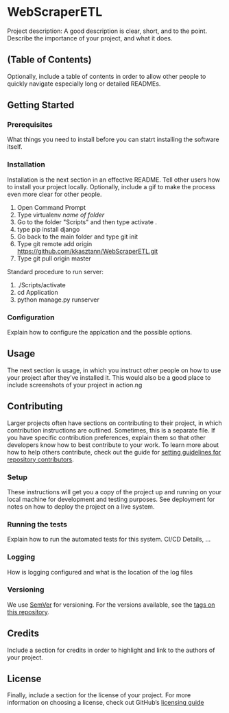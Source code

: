# WebScraperETL
Project description: A good description is clear, short, and to the point. Describe the importance of your project, and what it does.

## (Table of Contents)
Optionally, include a table of contents in order to allow other people to quickly navigate especially long or detailed READMEs.

## Getting Started
### Prerequisites
What things you need to install before you can statrt installing the software itself.

### Installation
Installation is the next section in an effective README. Tell other users how to install your project locally. Optionally, include a gif to make the process even more clear for other people.

1) Open Command Prompt 
2) Type virtualenv *name of folder*
3) Go to the folder "Scripts" and then type activate .
4) type pip install django
5) Go back to the main folder and type git init
6) Type git remote add origin https://github.com/kkasztann/WebScraperETL.git
7) Type git pull origin master

Standard procedure to run server:
1) ./Scripts/activate
2) cd Application
3) python manage.py runserver

### Configuration
Explain how to configure the applcation and the possible options.

## Usage
The next section is usage, in which you instruct other people on how to use your project after they’ve installed it. This would also be a good place to include screenshots of your project in action.ng

## Contributing
Larger projects often have sections on contributing to their project, in which contribution instructions are outlined. Sometimes, this is a separate file. If you have specific contribution preferences, explain them so that other developers know how to best contribute to your work. To learn more about how to help others contribute, check out the guide for [setting guidelines for repository contributors](https://help.github.com/articles/setting-guidelines-for-repository-contributors/).

### Setup
These instructions will get you a copy of the project up and running on your local machine for development and testing purposes. See deployment for notes on how to deploy the project on a live system.

### Running the tests
Explain how to run the automated tests for this system. CI/CD Details, ...

### Logging
How is logging configured and what is the location of the log files

### Versioning
We use [SemVer](http://semver.org/) for versioning. For the versions available, see the [tags on this repository](https://github.com/your/project/tags). 

## Credits
Include a section for credits in order to highlight and link to the authors of your project.

## License
Finally, include a section for the license of your project. For more information on choosing a license, check out GitHub’s [licensing guide](https://choosealicense.com/)
